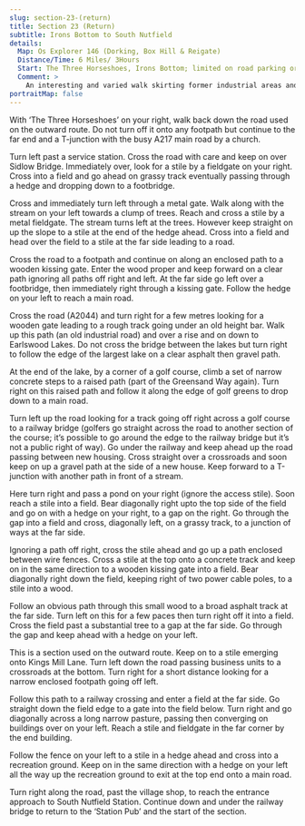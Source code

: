 ```yaml
---
slug: section-23-(return)
title: Section 23 (Return)
subtitle: Irons Bottom to South Nutfield
details:
  Map: Os Explorer 146 (Dorking, Box Hill & Reigate)
  Distance/Time: 6 Miles/ 3Hours
  Start: The Three Horseshoes, Irons Bottom; limited on road parking or ask at pub.
  Comment: >
    An interesting and varied walk skirting former industrial areas and new developments south of Redhill. Also making use of a section of the Greensand Way with woodland and quiet countryside in between. If the Sidlow Bridge section is flooded (very rare) a diversion up the A217 to Dovers Green and back down Lonesome Lane is needed. Away from summer make sure you have plenty of daylight hours.
portraitMap: false
---
```

With ‘The Three Horseshoes’ on your right, walk back down the road used on the outward route. Do not turn off it onto any footpath but continue to the far end and a T-junction with the busy A217 main road by a church.

Turn left past a service station. Cross the road with care and keep on over Sidlow Bridge. Immediately over, look for a stile by a fieldgate on your right. Cross into a field and go ahead on grassy track eventually passing through a hedge and dropping down to a footbridge.

Cross and immediately turn left through a metal gate. Walk along with the stream on your left towards a clump of trees. Reach and cross a stile by a metal fieldgate. The stream turns left at the trees. However keep straight on up the slope to a stile at the end of the hedge ahead. Cross into a field and head over the field to a stile at the far side leading to a road.

Cross the road to a footpath and continue on along an enclosed path to a wooden kissing gate. Enter the wood proper and keep forward on a clear path ignoring all paths off right and left. At the far side go left over a footbridge, then immediately right through a kissing gate. Follow the hedge on your left to reach a main road.

Cross the road (A2044) and turn right for a few metres looking for a wooden gate leading to a rough track going under an old height bar. Walk up this path (an old industrial road) and over a rise and on down to Earlswood Lakes. Do not cross the bridge between the lakes but turn right to follow the edge of the largest lake on a clear asphalt then gravel path.

At the end of the lake, by a corner of a golf course, climb a set of narrow concrete steps to a raised path (part of the Greensand Way again). Turn right on this raised path and follow it along the edge of golf greens to drop down to a main road.

Turn left up the road looking for a track going off right across a golf course to a railway bridge (golfers go straight across the road to another section of the course; it’s possible to go around the edge to the railway bridge but it’s not a public right of way). Go under the railway and keep ahead up the road passing between new housing. Cross straight over a crossroads and soon keep on up a gravel path at the side of a new house. Keep forward to a T-junction with another path in front of a stream.

Here turn right and pass a pond on your right (ignore the access stile). Soon reach a stile into a field. Bear diagonally right upto the top side of the field and go on with a hedge on your right, to a gap on the right. Go through the gap into a field and cross, diagonally left, on a grassy track, to a junction of ways at the far side.

Ignoring a path off right, cross the stile ahead and go up a path enclosed between wire fences. Cross a stile at the top onto a concrete track and keep on in the same direction to a wooden kissing gate into a field. Bear diagonally right down the field, keeping right of two power cable poles, to a stile into a wood.

Follow an obvious path through this small wood to a broad asphalt track at the far side. Turn left on this for a few paces then turn right off it into a field. Cross the field past a substantial tree to a gap at the far side. Go through the gap and keep ahead with a hedge on your left.

This is a section used on the outward route. Keep on to a stile emerging onto Kings Mill Lane. Turn left down the road passing business units to a crossroads at the bottom. Turn right for a short distance looking for a narrow enclosed footpath going off left.

Follow this path to a railway crossing and enter a field at the far side. Go straight down the field edge to a gate into the field below. Turn right and go diagonally across a long narrow pasture, passing then converging on buildings over on your left. Reach a stile and fieldgate in the far corner by the end building.

Follow the fence on your left to a stile in a hedge ahead and cross into a recreation ground. Keep on in the same direction with a hedge on your left all the way up the recreation ground to exit at the top end onto a main road.

Turn right along the road, past the village shop, to reach the entrance approach to South Nutfield Station. Continue down and under the railway bridge to return to the ‘Station Pub’ and the start of the section.

